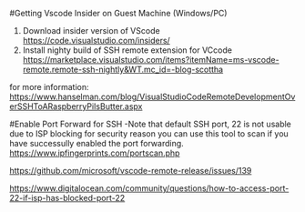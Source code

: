 #Getting Vscode Insider on Guest Machine (Windows/PC)
1. Download insider version of VScode https://code.visualstudio.com/insiders/
2. Install nighty build of SSH remote extension for VCcode https://marketplace.visualstudio.com/items?itemName=ms-vscode-remote.remote-ssh-nightly&WT.mc_id=-blog-scottha

for more information:
https://www.hanselman.com/blog/VisualStudioCodeRemoteDevelopmentOverSSHToARaspberryPiIsButter.aspx

#Enable Port Forward for SSH
-Note that default SSH port, 22 is not usable due to ISP blocking for security reason
you can use this tool to scan if you have successully enabled the port forwarding.
https://www.ipfingerprints.com/portscan.php


https://github.com/microsoft/vscode-remote-release/issues/139


https://www.digitalocean.com/community/questions/how-to-access-port-22-if-isp-has-blocked-port-22
